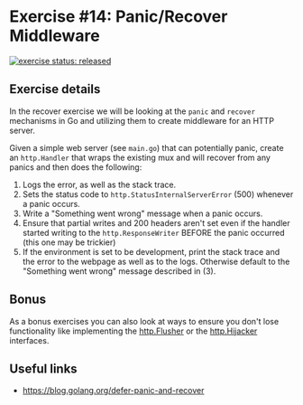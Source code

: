 # Exercise #14: Panic/Recover Middleware

[![exercise status: released](https://img.shields.io/badge/exercise%20status-released-green.svg?style=for-the-badge)](https://gophercises.com/exercises/recover)

## Exercise details

In the recover exercise we will be looking at the `panic` and `recover` mechanisms in Go and utilizing them to create middleware for an HTTP server.

Given a simple web server (see `main.go`) that can potentially panic, create an `http.Handler` that wraps the existing mux and will recover from any panics and then does the following:

1. Logs the error, as well as the stack trace.
2. Sets the status code to `http.StatusInternalServerError` (500) whenever a panic occurs.
3. Write a "Something went wrong" message when a panic occurs.
4. Ensure that partial writes and 200 headers aren't set even if the handler started writing to the `http.ResponseWriter` BEFORE the panic occurred (this one may be trickier)
5. If the environment is set to be development, print the stack trace and the error to the webpage as well as to the logs. Otherwise default to the "Something went wrong" message described in (3).

## Bonus

As a bonus exercises you can also look at ways to ensure you don't lose functionality like implementing the [http.Flusher](https://golang.org/pkg/net/http/#Flusher) or the [http.Hijacker](https://golang.org/pkg/net/http/#Hijacker) interfaces.

## Useful links

- <https://blog.golang.org/defer-panic-and-recover>
